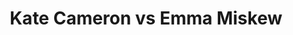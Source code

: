 ---
title: Kate Cameron vs Emma Miskew
player1:
  name: Cameron, Kate
  percent: 88
  wins: 2
  losses: 1
player2:
  name: Miskew, Emma
  percent: 82
  wins: 1
  losses: 2
games:
- player1:
    team: MB
    position: Third
    percent: 92
    win: 1
    loss: 0
  player2:
    team: 'ON'
    position: Third
    percent: 84
    win: 0
    loss: 1
  event: Hearts
  year: 2017
  draw: Round Robin(16)
  score: MB 9 - ON 5
- player1:
    team: MB
    position: Third
    percent: 86
    win: 1
    loss: 0
  player2:
    team: 'ON'
    position: Third
    percent: 76
    win: 0
    loss: 1
  event: Hearts
  year: 2017
  draw: Page 1-2(18)
  score: MB 9 - ON 8
- player1:
    team: MB
    position: Third
    percent: 86
    win: 0
    loss: 1
  player2:
    team: 'ON'
    position: Third
    percent: 86
    win: 1
    loss: 0
  event: Hearts
  year: 2017
  draw: Final(22)
  score: MB 6 - ON 8
- player1:
    team: Engl
    position: Third
    percent: 81
    win: 0
    loss: 1
  player2:
    team: Homa
    position: Third
    percent: 93
    win: 1
    loss: 0
  event: Trials (Women)
  year: 2017
  draw: Round Robin(8)
  score: Engl 7 - Homa 11
---